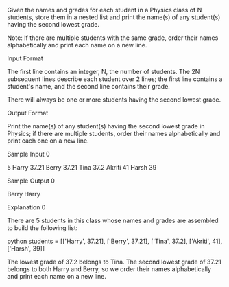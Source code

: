 Given the names and grades for each student in a Physics class of N students, store them in a nested list and print the name(s) of any student(s) having the second lowest grade.

Note: If there are multiple students with the same grade, order their names alphabetically and print each name on a new line.

Input Format

The first line contains an integer, N, the number of students.
The 2N subsequent lines describe each student over 2 lines; the first line contains a student's name, and the second line contains their grade.

There will always be one or more students having the second lowest grade.

Output Format

Print the name(s) of any student(s) having the second lowest grade in Physics; if there are multiple students, order their names alphabetically and print each one on a new line.

Sample Input 0

5
Harry
37.21
Berry
37.21
Tina
37.2
Akriti
41
Harsh
39

Sample Output 0

Berry
Harry

Explanation 0

There are 5 students in this class whose names and grades are assembled to build the following list:

python students = [['Harry', 37.21], ['Berry', 37.21], ['Tina', 37.2], ['Akriti', 41], ['Harsh', 39]]

The lowest grade of 37.2 belongs to Tina. The second lowest grade of 37.21 belongs to both Harry and Berry, so we order their names alphabetically and print each name on a new line.
